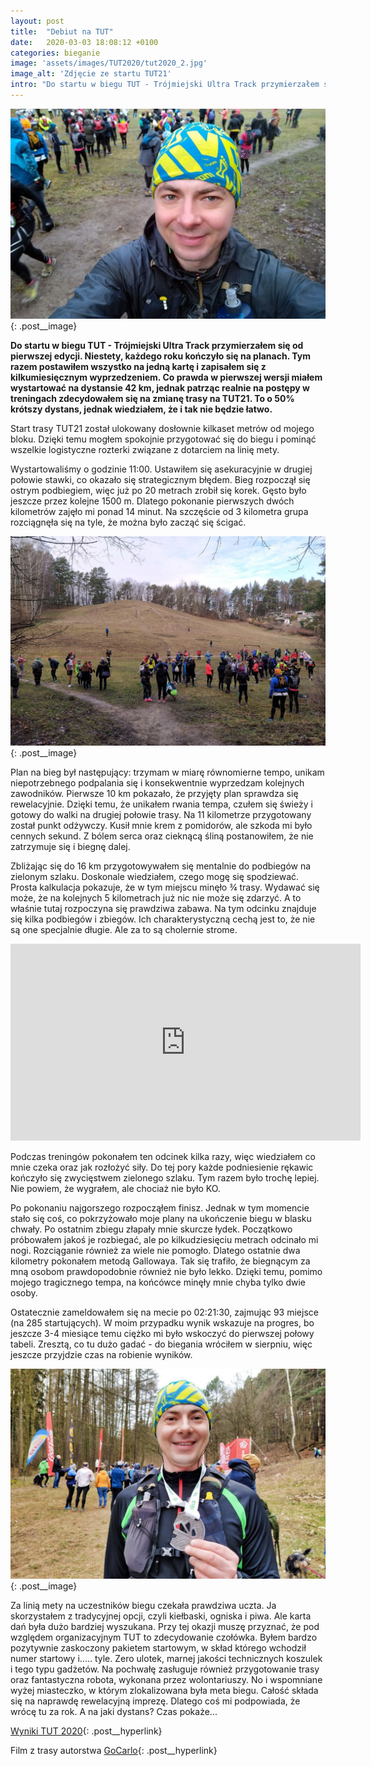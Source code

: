 ```yaml
---
layout: post
title:  "Debiut na TUT"
date:   2020-03-03 18:08:12 +0100
categories: bieganie
image: 'assets/images/TUT2020/tut2020_2.jpg'
image_alt: 'Zdjęcie ze startu TUT21'
intro: "Do startu w biegu TUT - Trójmiejski Ultra Track przymierzałem się od pierwszej edycji. Niestety, każdego roku kończyło się na planach. Tym razem postawiłem wszystko na jedną kartę i zapisałem się z kilkumiesięcznym wyprzedzeniem. Co prawda w pierwszej wersji miałem wystartować na dystansie 42 km, jednak patrząc realnie na postępy w treningach zdecydowałem się na zmianę trasy na TUT21. To o 50% krótszy dystans, jednak wiedziałem, że i tak nie będzie łatwo."
---
```


![Zdjęcie ze startu TUT21](/assets/images/TUT2020/tut2020_2.jpg){: .post__image}

**Do startu w biegu TUT - Trójmiejski Ultra Track przymierzałem się od pierwszej edycji. Niestety, każdego roku kończyło się na planach. Tym razem postawiłem wszystko na jedną kartę i zapisałem się z kilkumiesięcznym wyprzedzeniem. Co prawda w pierwszej wersji miałem wystartować na dystansie 42 km, jednak patrząc realnie na postępy w treningach zdecydowałem się na zmianę trasy na TUT21. To o 50% krótszy dystans, jednak wiedziałem, że i tak nie będzie łatwo.**

Start trasy TUT21 został ulokowany dosłownie kilkaset metrów od mojego bloku. Dzięki temu mogłem spokojnie przygotować się do biegu i pominąć wszelkie logistyczne rozterki związane z dotarciem na linię mety.  

Wystartowaliśmy o godzinie 11:00. Ustawiłem się asekuracyjnie w drugiej połowie stawki, co okazało się strategicznym błędem. Bieg rozpoczął się ostrym podbiegiem, więc już po 20 metrach zrobił się korek. Gęsto było jeszcze przez kolejne 1500 m. Dlatego pokonanie pierwszych dwóch kilometrów zajęło mi ponad 14 minut.  Na szczęście od 3 kilometra grupa rozciągnęła się na tyle, że można było zacząć się ścigać.  

![Pdobieg na starcie TUT21](/assets/images/TUT2020/tut2020_1.jpg){: .post__image}

Plan na bieg był następujący: trzymam w miarę równomierne tempo, unikam niepotrzebnego podpalania się i konsekwentnie wyprzedzam kolejnych zawodników. Pierwsze 10 km pokazało, że przyjęty plan sprawdza się rewelacyjnie. Dzięki temu, że unikałem rwania tempa, czułem się świeży i gotowy do walki na drugiej połowie trasy. Na 11 kilometrze przygotowany został punkt odżywczy. Kusił mnie krem z pomidorów, ale szkoda mi było cennych sekund. Z bólem serca oraz cieknącą śliną postanowiłem, że nie zatrzymuje się i biegnę dalej.  

Zbliżając się do 16 km przygotowywałem się mentalnie do podbiegów na zielonym szlaku. Doskonale wiedziałem, czego mogę się spodziewać. Prosta kalkulacja pokazuje, że w tym miejscu minęło ¾ trasy. Wydawać się może, że na kolejnych 5 kilometrach już nic nie może się zdarzyć. A to właśnie tutaj rozpoczyna się prawdziwa zabawa. Na tym odcinku znajduje się kilka podbiegów i zbiegów. Ich charakterystyczną cechą jest to, że nie są one specjalnie długie. Ale za to są cholernie strome.  

<iframe class="post__video" width="560" height="315" src="https://www.youtube.com/embed/rcrEzq2KsdE" frameborder="0" allow="accelerometer; autoplay; encrypted-media; gyroscope; picture-in-picture" allowfullscreen></iframe>

Podczas treningów pokonałem ten odcinek kilka razy, więc wiedziałem co mnie czeka oraz jak rozłożyć siły. Do tej pory każde podniesienie rękawic kończyło się zwycięstwem zielonego szlaku. Tym razem było trochę lepiej. Nie powiem, że wygrałem, ale chociaż nie było KO. 

Po pokonaniu najgorszego rozpocząłem finisz. Jednak w tym momencie stało się coś, co pokrzyżowało moje plany na ukończenie biegu w blasku chwały. Po ostatnim zbiegu złapały mnie skurcze łydek. Początkowo próbowałem jakoś je rozbiegać, ale po kilkudziesięciu metrach odcinało mi nogi. Rozciąganie również za wiele nie pomogło. Dlatego ostatnie dwa kilometry pokonałem metodą Gallowaya. Tak się trafiło, że biegnącym za mną osobom prawdopodobnie również nie było lekko. Dzięki temu, pomimo mojego tragicznego tempa, na końcówce minęły mnie chyba tylko dwie osoby. 

Ostatecznie zameldowałem się na mecie po 02:21:30, zajmując 93 miejsce (na 285 startujących). W moim przypadku wynik wskazuje na progres, bo jeszcze 3-4 miesiące temu ciężko mi było wskoczyć do pierwszej połowy tabeli. Zresztą, co tu dużo gadać - do biegania wróciłem w sierpniu, więc jeszcze przyjdzie czas na robienie wyników.

![Zdjęcie z medalem na mecie TUT21](/assets/images/TUT2020/tut2020_3.jpg){: .post__image}

Za linią mety na uczestników biegu czekała prawdziwa uczta. Ja skorzystałem z tradycyjnej opcji, czyli kiełbaski, ogniska i piwa. Ale karta dań była dużo bardziej wyszukana. Przy tej okazji muszę przyznać, że pod względem organizacyjnym TUT to zdecydowanie czołówka. Byłem bardzo pozytywnie zaskoczony pakietem startowym, w skład którego wchodził numer startowy i..... tyle. Zero ulotek, marnej jakości technicznych koszulek i tego typu gadżetów. Na pochwałę zasługuje również przygotowanie trasy oraz fantastyczna robota, wykonana przez wolontariuszy. No i wspomniane wyżej miasteczko, w którym zlokalizowana była meta biegu. Całość składa się na naprawdę rewelacyjną imprezę. Dlatego coś mi podpowiada, że wrócę tu za rok. A na jaki dystans? Czas pokaże... 

 
[Wyniki TUT 2020](https://protimer.pl/bio/748/tut-2020/results/762){: .post__hyperlink}

Film z trasy autorstwa [GoCarlo](https://www.youtube.com/user/GoCarloTV/featured){: .post__hyperlink}


 
 









